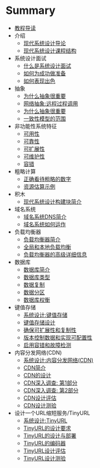 # Summary

* [教程导读](README.md)
* 介绍
    * [现代系统设计导论](简介/现代系统设计导论.md)
    * [现代系统设计课程结构](简介/现代系统设计课程结构.md)
* 系统设计面试
    * [什么是系统设计面试](系统设计面试/什么是系统设计面试.md)
    * [如何为成功做准备](系统设计面试/如何为成功准备.md)
    * [如何表现出色](系统设计面试/如何表现出色.md)
* 抽象
    * [为什么抽象很重要](抽象/为什么抽象很重要.md)
    * [网络抽象:远程过程调用](抽象/网络抽象远程过程调用.md)
    * [为什么抽象很重要](抽象/为什么抽象很重要.md)
    * [一致性模型的范围](抽象/一致性模型的范围.md)
* 非功能性系统特征
    * [可用性](非功能性系统特征/可用性.md)
    * [可靠性](非功能性系统特征/可靠性.md)
    * [可扩展性](非功能性系统特征/可扩展性.md)
    * [可维护性](非功能性系统特征/可维护性.md)
    * [容错](非功能性系统特征/容错.md)
* 粗略计算
    * [正确看待粗略的数字](粗略计算/正确看待粗略的数字.md)
    * [资源估算示例](粗略计算/资源估算示例.md)
* 积木
    * [现代系统设计构建块简介](积木/现代系统设计构建块简介.md)
* 域名系统
    * [域名系统DNS简介](域名系统/域名系统DNS简介.md)
    * [域名系统如何运作](域名系统/域名系统如何运作.md)
* 负载均衡器
    * [负载均衡器简介](负载均衡器/负载均衡器简介.md)
    * [全局和本地负载均衡](负载均衡器/全局和本地负载均衡.md)
    * [负载均衡器的高级详细信息](负载均衡器/负载均衡器的高级详细信息.md)
* 数据库
    * [数据库简介](数据库/数据库简介.md)
    * [数据库类型](数据库/数据库类型.md)
    * [数据复制](数据库/数据复制.md)
    * [数据分区](数据库/数据分区.md)
    * [数据库权衡](数据库/数据库权衡.md)
* 键值存储
    * [系统设计:键值存储](键值存储/系统设计:键值存储.md)
    * [键值存储设计](键值存储/键值存储设计.md)
    * [确保可扩展性和复制性](键值存储/确保可扩展性和复制性.md)
    * [版本控制数据和实现可配置性](键值存储/版本控制数据和实现可配置性.md)
    * [启用容错和故障检测](键值存储/启用容错和故障检测.md)
* 内容分发网络(CDN)
    * [系统设计:内容分发网络(CDN)](内容分发网络/系统设计:内容分发网络.md)
    * [CDN简介](内容分发网络/CDN简介.md)
    * [CDN的设计](内容分发网络/CDN的设计.md)
    * [CDN深入调查: 第1部分](内容分发网络/CDN深入调查:第1部分.md)
    * [CDN深入调查: 第2部分](内容分发网络/CDN深入调查:第2部分.md)
    * [CDN设计评估](内容分发网络/CDN设计评估.md)
    * [CDN设计测验](内容分发网络/CDN设计测验.md)
* 设计一个URL缩短服务/TinyURL
    * [系统设计:TinyURL](设计TinyURL/系统设计:TinyURL.md)
    * [TinyURL的设计要求](设计TinyURL/TinyURL的设计要求.md)
    * [TinyURL的设计与部署](设计TinyURL/TinyURL的设计与部署.md)
    * [TinyURL的编码器](设计TinyURL/TinyURL的编码器.md)
    * [TinyURL设计评估](设计TinyURL/TinyURL设计评估.md)
    * [TinyURL设计测验](设计TinyURL/TinyURL设计测验.md)

